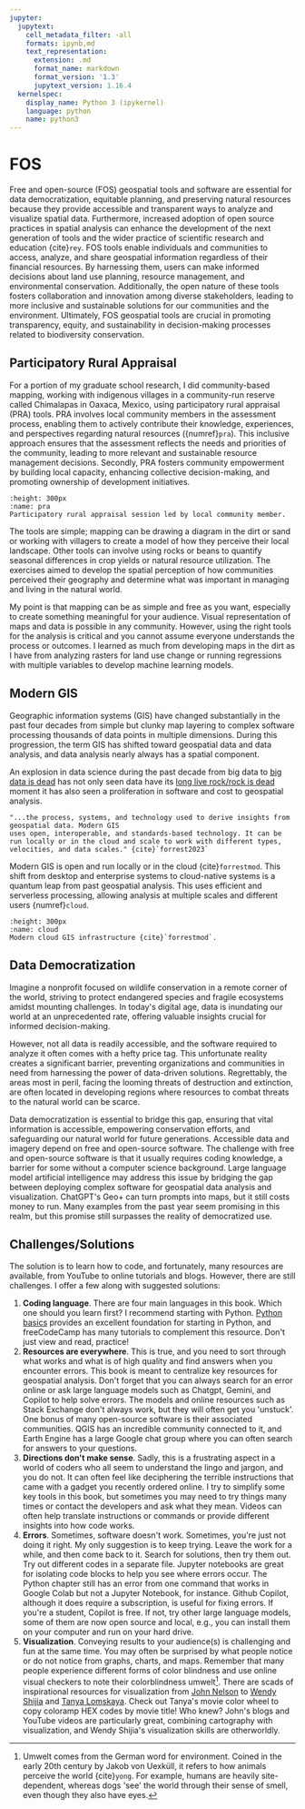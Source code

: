 ```yaml
---
jupyter:
  jupytext:
    cell_metadata_filter: -all
    formats: ipynb,md
    text_representation:
      extension: .md
      format_name: markdown
      format_version: '1.3'
      jupytext_version: 1.16.4
  kernelspec:
    display_name: Python 3 (ipykernel)
    language: python
    name: python3
---
```


# FOS
Free and open-source (FOS) geospatial tools and software are essential for data democratization, equitable planning, and preserving natural resources because they provide accessible and transparent ways to analyze and visualize spatial data. Furthermore, increased adoption of open source practices in spatial analysis can enhance the development of the next generation of tools and the wider practice of scientific research and education {cite}`rey`. FOS tools enable individuals and communities to access, analyze, and share geospatial information regardless of their financial resources. By harnessing them, users can make informed decisions about land use planning, resource management, and environmental conservation. Additionally, the open nature of these tools fosters collaboration and innovation among diverse stakeholders, leading to more inclusive and sustainable solutions for our communities and the environment. Ultimately, FOS geospatial tools are crucial in promoting transparency, equity, and sustainability in decision-making processes related to biodiversity conservation.

## Participatory Rural Appraisal
For a portion of my graduate school research, I did community-based mapping, working with indigenous villages in a community-run reserve called Chimalapas in Oaxaca, Mexico, using participatory rural appraisal (PRA) tools. PRA involves local community members in the assessment process, enabling them to actively contribute their knowledge, experiences, and perspectives regarding natural resources ({numref}`pra`). This inclusive approach ensures that the assessment reflects the needs and priorities of the community, leading to more relevant and sustainable resource management decisions. Secondly, PRA fosters community empowerment by building local capacity, enhancing collective decision-making, and promoting ownership of development initiatives. 

```{figure} /figures/pra.jpg
:height: 300px
:name: pra
Participatory rural appraisal session led by local community member.
```

The tools are simple; mapping can be drawing a diagram in the dirt or sand or working with villagers to create a model of how they perceive their local landscape. Other tools can involve using rocks or beans to quantify seasonal differences in crop yields or natural resource utilization. The exercises aimed to develop the spatial perception of how communities perceived their geography and determine what was important in managing and living in the natural world.

My point is that mapping can be as simple and free as you want, especially to create something meaningful for your audience. Visual representation of maps and data is possible in any community. However, using the right tools for the analysis is critical and you cannot assume everyone understands the process or outcomes. I learned as much from developing maps in the dirt as I have from analyzing rasters for land use change or running regressions with multiple variables to develop machine learning models.

## Modern GIS
Geographic information systems (GIS) have changed substantially in the past four decades from simple but clunky map layering to complex software processing thousands of data points in multiple dimensions. During this progression, the term GIS has shifted toward geospatial data and data analysis, and data analysis nearly always has a spatial component.

An explosion in data science during the past decade from big data to <a href="https://motherduck.com/blog/big-data-is-dead/" target="_blank">big data is dead</a> has not only seen data have its <a href="https://www.youtube.com/watch?v=DqVcDV5kGcg" target="_blank">long live rock/rock is dead</a> moment it has also seen a proliferation in software and cost to geospatial analysis.

```{admonition} Modern GIS
"...the process, systems, and technology used to derive insights from geospatial data. Modern GIS
uses open, interoperable, and standards-based technology. It can be run locally or in the cloud and scale to work with different types, velocities, and data scales." {cite}`forrest2023`
```

Modern GIS is open and run locally or in the cloud {cite}`forrestmod`. This shift from desktop and enterprise systems to cloud-native systems is a quantum leap from past geospatial analysis. This uses efficient and serverless processing, allowing analysis at multiple scales and different users {numref}`cloud`.

```{figure} /figures/cloud.png
:height: 300px
:name: cloud
Modern cloud GIS infrastructure {cite}`forrestmod`.
```

## Data Democratization
Imagine a nonprofit focused on wildlife conservation in a remote corner of the world, striving to protect endangered species and fragile ecosystems amidst mounting challenges. In today's digital age, data is inundating our world at an unprecedented rate, offering valuable insights crucial for informed decision-making. 

However, not all data is readily accessible, and the software required to analyze it often comes with a hefty price tag. This unfortunate reality creates a significant barrier, preventing organizations and communities in need from harnessing the power of data-driven solutions. Regrettably, the areas most in peril, facing the looming threats of destruction and extinction, are often located in developing regions where resources to combat threats to the natural world can be scarce.

Data democratization is essential to bridge this gap, ensuring that vital information is accessible, empowering conservation efforts, and safeguarding our natural world for future generations. Accessible data and imagery depend on free and open-source software. The challenge with free and open-source software is that it usually requires coding knowledge, a barrier for some without a computer science background. Large language model artificial intelligence may address this issue by bridging the gap between deploying complex software for geospatial data analysis and visualization. ChatGPT's Geo+ can turn prompts into maps, but it still costs money to run. Many examples from the past year seem promising in this realm, but this promise still surpasses the reality of democratized use.

## Challenges/Solutions
The solution is to learn how to code, and fortunately, many resources are available, from YouTube to online tutorials and blogs. However, there are still challenges. I offer a few along with suggested solutions:

1. **Coding language**. There are four main languages in this book. Which one should you learn first? I recommend starting with Python. <a href="https://geog-414.gishub.org/book/python/01_getting_started.html" target="_blank">Python basics</a> provides an excellent foundation for starting in Python, and freeCodeCamp has many tutorials to complement this resource. Don't just view and read, practice!
2. **Resources are everywhere**. This is true, and you need to sort through what works and what is of high quality and find answers when you encounter errors. This book is meant to centralize key resources for geospatial analysis. Don't forget that you can always search for an error online or ask large language models such as Chatgpt, Gemini, and Copilot to help solve errors. The models and online resources such as Stack Exchange don't always work, but they will often get you 'unstuck'. One bonus of many open-source software is their associated communities. QGIS has an incredible community connected to it, and Earth Engine has a large Google chat group where you can often search for answers to your questions.
3. **Directions don't make sense**. Sadly, this is a frustrating aspect in a world of coders who all seem to understand the lingo and jargon, and you do not. It can often feel like deciphering the terrible instructions that came with a gadget you recently ordered online. I try to simplify some key tools in this book, but sometimes you may need to try things many times or contact the developers and ask what they mean. Videos can often help translate instructions or commands or provide different insights into how code works.
4. **Errors**. Sometimes, software doesn't work. Sometimes, you're just not doing it right. My only suggestion is to keep trying. Leave the work for a while, and then come back to it. Search for solutions, then try them out. Try out different codes in a separate file. Jupyter notebooks are great for isolating code blocks to help you see where errors occur. The Python chapter still has an error from one command that works in Google Colab but not a Jupyter Notebook, for instance. Github Copilot, although it does require a subscription, is useful for fixing errors. If you're a student, Copilot is free. If not, try other large language models, some of them are now open source and local, e.g., you can install them on your computer and run on your hard drive.
5. **Visualization**. Conveying results to your audience(s) is challenging and fun at the same time. You may often be surprised by what people notice or do not notice from graphs, charts, and maps. Remember that many people experience different forms of color blindness and use online visual checkers to note their colorblindness umwelt[^ref]. There are scads of inspirational resources for visualization from [John Nelson](https://adventuresinmapping.com/) to [Wendy Shijia](http://gg.gg/1avffr) and [Tanya Lomskaya](https://public.tableau.com/app/profile/lomska/vizzes). Check out Tanya's movie color wheel to copy coloramp HEX codes by movie title! Who knew? John's blogs and YouTube videos are particularly great, combining cartography with visualization, and Wendy Shijia's visualization skills are otherworldly.


[^ref]: Umwelt comes from the German word for environment. Coined in the early 20th century by Jakob von Uexküll, it refers to how animals perceive the world {cite}`yong`. For example, humans are heavily site-dependent, whereas dogs 'see' the world through their sense of smell, even though they also have eyes.
